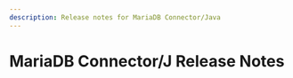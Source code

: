 ```yaml
---
description: Release notes for MariaDB Connector/Java
---
```


# MariaDB Connector/J Release Notes

